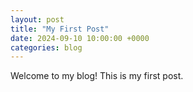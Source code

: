 ```yaml
---
layout: post
title: "My First Post"
date: 2024-09-10 10:00:00 +0000
categories: blog
---
```


Welcome to my blog! This is my first post.
